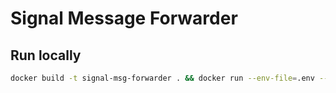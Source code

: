 # Signal Message Forwarder

## Run locally

```bash
docker build -t signal-msg-forwarder . && docker run --env-file=.env --restart=unless-stopped signal-msg-forwarder
```